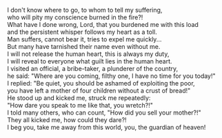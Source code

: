 I don't know where to go, to whom to tell my suffering,  
who will pity my conscience burned in the fire?!  
What have I done wrong, Lord,  that you burdened me with this load  
and the persistent whisper follows my heart as a toll.  
Man suffers, cannot bear it, tries to expel me quickly...  
But many have tarnished their name even without me.  
I will not release the human heart, this is always my duty,  
I will reveal to everyone what guilt lies in the human heart.  
I visited an official, a bribe-taker, a plunderer of the country,  
he said: "Where are you coming, filthy one, I have no time for you today!"  
I replied: "Be quiet, you should be ashamed of exploiting the poor,  
you have left a mother of four children without a crust of bread!"  
He stood up and kicked me, struck me repeatedly:  
"How dare you speak to me like that, you wretch?!"  
I told many others, who can count, "How did you sell your mother?!"  
They all kicked me, how could they dare?!  
I beg you, take me away from this world, you, the guardian of heaven!